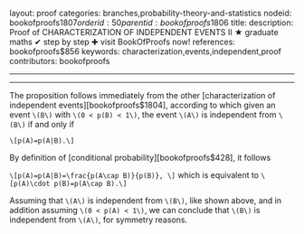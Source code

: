 layout: proof
categories: branches,probability-theory-and-statistics
nodeid: bookofproofs$1807
orderid: 50
parentid: bookofproofs$1806
title: 
description:  Proof of CHARACTERIZATION OF INDEPENDENT EVENTS II &#9733; graduate maths &#10004; step by step &#10010; visit BookOfProofs now!
references: bookofproofs$856
keywords: characterization,events,independent,proof
contributors: bookofproofs

---


---

The proposition follows immediately from the other [characterization of independent events][bookofproofs$1804], according to which given an event `\(B\)` with `\(0 < p(B) < 1\)`, the event `\(A\)` is independent from `\(B\)` if and only if

`\[p(A)=p(A|B).\]`

By definition of [conditional probability][bookofproofs$428], it follows

`\[p(A)=p(A|B)=\frac{p(A\cap B)}{p(B)}, \]`
which is equivalent to
`\[p(A)\cdot p(B)=p(A\cap B).\]`

Assuming that `\(A\)` is independent from `\(B\)`, like shown above, and in addition assuming `\(0 < p(A) < 1\)`, we can conclude that `\(B\)` is independent from `\(A\)`, for symmetry reasons.
